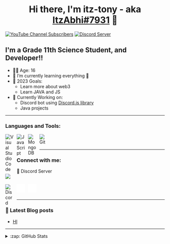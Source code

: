 <!-- Main Heading  -->

# <div align="center">Hi there, I'm itz-tony - aka [ItzAbhi#7931][discord-user-id] 👋</div>

<!-- Image shields -->

[![YouTube Channel Subscribers](https://img.shields.io/youtube/channel/subscribers/UCyc4JNEutYQBoDfdtnJ6vag?color=red&label=SUBSCRIBERS&logo=youtube&logoColor=red&style=for-the-badge)][youtube]
[![Discord Server](https://img.shields.io/discord/853671224588238928?color=red&label=Server&logo=discord&logoColor=red&style=for-the-badge)][discord-server-invite-link]

<!-- Intro -->

## I'm a Grade 11th Science Student, and Developer!!

- ✌🏻 Age: 16
- 🌱 I’m currently learning everything 🤣
- 🥅 2023 Goals:
  - Learn more about web3
  - Learn JAVA and JS
- 🔮 Currently Working on:
  - Discord bot using [Discord.js library](https://discord.js.org/#/)
  - Java projects

---

### Languages and Tools:

[<img align="left" alt="Visual Studio Code" width="26px" src="https://cdn.jsdelivr.net/gh/devicons/devicon/icons/vscode/vscode-original.svg" style="padding-right:10px;" />]()
[<img align="left" alt="JavaScript" width="26px" src="https://cdn.jsdelivr.net/gh/devicons/devicon/icons/javascript/javascript-original.svg" style="padding-right:10px;" />]()
[<img align="left" alt="MongoDB" width="26px" src="https://cdn.jsdelivr.net/gh/devicons/devicon/icons/mongodb/mongodb-original.svg" style="padding-right:10px;" />]()
[<img align="left" alt="Git" width="26px" src="https://cdn.jsdelivr.net/gh/devicons/devicon/icons/git/git-original.svg" style="padding-right:10px;" />]()

<br />
<br />

---

### Connect with me:

<div align="left">🔮 Discord Server<div>
<a href="https://discord.com/invite/Wh6DcV2J?utm_source=Discord%20Widget&utm_medium=Connect"> <img src="https://discord.com/api/guilds/853671224588238928/widget.png?style=banner2"></a>

[<img align="left" alt="Discord" width="26px" src="https://cdn.discordapp.com/attachments/1053253983696867348/1053255180428251206/Vector.png" style="padding-right:10px;" />][discord-user-id]
[<img align="left" alt="" width="26px" src="./img/github-dark.svg" style="padding-right:10px;" />](https://github.com/itz-tony)
[<img align="left" alt="" width="26px" src="./img/youtube-dark.svg" style="padding-right:10px;" />][youtube]

<br />
<br />

---

### 📘 Latest Blog posts

<!-- BLOG-POST-LIST:START -->
- [HI](https://dev.to/itztony/hi-m6a)
<!-- BLOG-POST-LIST:END -->

---

<details>
  <summary>:zap: GitHub Stats</summary>
  <br />
  
  <img align="left" alt="Itz-Tony's GitHub Stats" src="https://github-readme-stats.vercel.app/api?username=itz-tony&show_icons=true&theme=radical&hide_border=true" />

</details>

<!-- DEFINATIONS -->

[youtube]: https://youtube.com/@rust2649
[discord-user-id]: https://discordapp.com/users/919538751452119040
[discord-server-invite-link]: https://discord.com/invite/Wh6DcV2J?utm_source=Discord%20Widget&utm_medium=Connect

